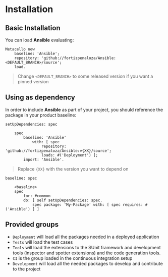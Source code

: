 # Installation

## Basic Installation

You can load **Ansible** evaluating:
```smalltalk
Metacello new
	baseline: 'Ansible';
	repository: 'github://fortizpenaloza/Ansible:<DEFAULT_BRANCH>/source';
	load.
```
>  Change `<DEFAULT_BRANCH>` to some released version if you want a pinned version

## Using as dependency

In order to include **Ansible** as part of your project, you should reference the package in your product baseline:

```smalltalk
setUpDependencies: spec

	spec
		baseline: 'Ansible'
			with: [ spec
				repository: 'github://fortizpenaloza/Ansible:v{XX}/source';
				loads: #('Deployment') ];
		import: 'Ansible'.
```
> Replace `{XX}` with the version you want to depend on

```smalltalk
baseline: spec

	<baseline>
	spec
		for: #common
		do: [ self setUpDependencies: spec.
			spec package: 'My-Package' with: [ spec requires: #('Ansible') ] ]
```

## Provided groups

- `Deployment` will load all the packages needed in a deployed application
- `Tests` will load the test cases
- `Tools` will load the extensions to the SUnit framework and development tools (inspector and spotter extensions) and the code generation tools.
- `CI` is the group loaded in the continuous integration setup
- `Development` will load all the needed packages to develop and contribute to the project
